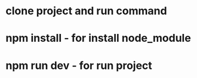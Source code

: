 # clone project and run command
# npm install - for install node_module
# npm run dev - for run project 
